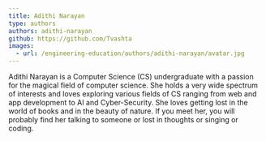 ```yaml
---
title: Adithi Narayan
type: authors
authors: adithi-narayan
github: https://github.com/Tvashta
images:
  - url: /engineering-education/authors/adithi-narayan/avatar.jpg 
---
```

Adithi Narayan is a Computer Science (CS) undergraduate with a passion for the magical field of computer science. She holds a very wide spectrum of interests and loves exploring various fields of CS ranging from web and app development to AI and Cyber-Security. She loves getting lost in the world of books and in the beauty of nature. If you meet her, you will probably find her talking to someone or lost in thoughts or singing or coding.
